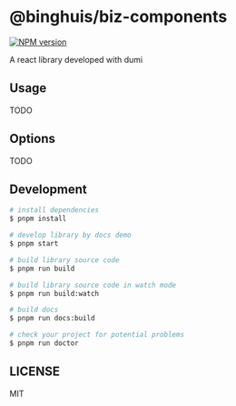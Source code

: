 # @binghuis/biz-components

[![NPM version](https://img.shields.io/npm/v/@binghuis/biz-components.svg?style=flat)](https://npmjs.org/package/@binghuis/biz-components)

A react library developed with dumi

## Usage

TODO

## Options

TODO

## Development

```bash
# install dependencies
$ pnpm install

# develop library by docs demo
$ pnpm start

# build library source code
$ pnpm run build

# build library source code in watch mode
$ pnpm run build:watch

# build docs
$ pnpm run docs:build

# check your project for potential problems
$ pnpm run doctor
```

## LICENSE

MIT
